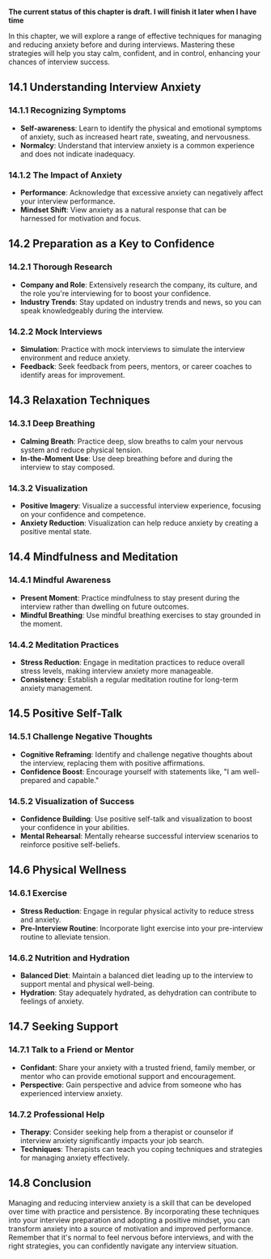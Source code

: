 **The current status of this chapter is draft. I will finish it later when I have time**

In this chapter, we will explore a range of effective techniques for managing and reducing anxiety before and during interviews. Mastering these strategies will help you stay calm, confident, and in control, enhancing your chances of interview success.

14.1 **Understanding Interview Anxiety**
----------------------------------------

### 14.1.1 **Recognizing Symptoms**

* **Self-awareness**: Learn to identify the physical and emotional symptoms of anxiety, such as increased heart rate, sweating, and nervousness.
* **Normalcy**: Understand that interview anxiety is a common experience and does not indicate inadequacy.

### 14.1.2 **The Impact of Anxiety**

* **Performance**: Acknowledge that excessive anxiety can negatively affect your interview performance.
* **Mindset Shift**: View anxiety as a natural response that can be harnessed for motivation and focus.

14.2 **Preparation as a Key to Confidence**
-------------------------------------------

### 14.2.1 **Thorough Research**

* **Company and Role**: Extensively research the company, its culture, and the role you're interviewing for to boost your confidence.
* **Industry Trends**: Stay updated on industry trends and news, so you can speak knowledgeably during the interview.

### 14.2.2 **Mock Interviews**

* **Simulation**: Practice with mock interviews to simulate the interview environment and reduce anxiety.
* **Feedback**: Seek feedback from peers, mentors, or career coaches to identify areas for improvement.

14.3 **Relaxation Techniques**
------------------------------

### 14.3.1 **Deep Breathing**

* **Calming Breath**: Practice deep, slow breaths to calm your nervous system and reduce physical tension.
* **In-the-Moment Use**: Use deep breathing before and during the interview to stay composed.

### 14.3.2 **Visualization**

* **Positive Imagery**: Visualize a successful interview experience, focusing on your confidence and competence.
* **Anxiety Reduction**: Visualization can help reduce anxiety by creating a positive mental state.

14.4 **Mindfulness and Meditation**
-----------------------------------

### 14.4.1 **Mindful Awareness**

* **Present Moment**: Practice mindfulness to stay present during the interview rather than dwelling on future outcomes.
* **Mindful Breathing**: Use mindful breathing exercises to stay grounded in the moment.

### 14.4.2 **Meditation Practices**

* **Stress Reduction**: Engage in meditation practices to reduce overall stress levels, making interview anxiety more manageable.
* **Consistency**: Establish a regular meditation routine for long-term anxiety management.

14.5 **Positive Self-Talk**
---------------------------

### 14.5.1 **Challenge Negative Thoughts**

* **Cognitive Reframing**: Identify and challenge negative thoughts about the interview, replacing them with positive affirmations.
* **Confidence Boost**: Encourage yourself with statements like, "I am well-prepared and capable."

### 14.5.2 **Visualization of Success**

* **Confidence Building**: Use positive self-talk and visualization to boost your confidence in your abilities.
* **Mental Rehearsal**: Mentally rehearse successful interview scenarios to reinforce positive self-beliefs.

14.6 **Physical Wellness**
--------------------------

### 14.6.1 **Exercise**

* **Stress Reduction**: Engage in regular physical activity to reduce stress and anxiety.
* **Pre-Interview Routine**: Incorporate light exercise into your pre-interview routine to alleviate tension.

### 14.6.2 **Nutrition and Hydration**

* **Balanced Diet**: Maintain a balanced diet leading up to the interview to support mental and physical well-being.
* **Hydration**: Stay adequately hydrated, as dehydration can contribute to feelings of anxiety.

14.7 **Seeking Support**
------------------------

### 14.7.1 **Talk to a Friend or Mentor**

* **Confidant**: Share your anxiety with a trusted friend, family member, or mentor who can provide emotional support and encouragement.
* **Perspective**: Gain perspective and advice from someone who has experienced interview anxiety.

### 14.7.2 **Professional Help**

* **Therapy**: Consider seeking help from a therapist or counselor if interview anxiety significantly impacts your job search.
* **Techniques**: Therapists can teach you coping techniques and strategies for managing anxiety effectively.

14.8 **Conclusion**
-------------------

Managing and reducing interview anxiety is a skill that can be developed over time with practice and persistence. By incorporating these techniques into your interview preparation and adopting a positive mindset, you can transform anxiety into a source of motivation and improved performance. Remember that it's normal to feel nervous before interviews, and with the right strategies, you can confidently navigate any interview situation.
